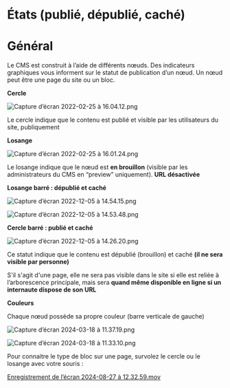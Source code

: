 # États (publié, dépublié, caché)

# **Général**

Le CMS est construit à l’aide de différents nœuds. Des indicateurs graphiques vous informent sur le statut de publication d’un nœud. Un nœud peut être une page du site ou un bloc.

**Cercle**

![Capture d’écran 2022-02-25 à 16.04.12.png](Édition%20des%20contenus/Capture_decran_2022-02-25_a_16.04.12.png)

Le cercle indique que le contenu est publié et visible par les utilisateurs du site, publiquement

**Losange**

![Capture d’écran 2022-02-25 à 16.01.24.png](Édition%20des%20contenus/Capture_decran_2022-02-25_a_16.01.24.png)

Le losange indique que le nœud est **en brouillon** (visible par les administrateurs du CMS en “preview” uniquement). **URL désactivée**

**Losange barré : dépublié et caché**

![Capture d’écran 2022-12-05 à 14.54.15.png](Édition%20des%20contenus/Capture_decran_2022-12-05_a_14.54.15.png)

![Capture d’écran 2022-12-05 à 14.53.48.png](Édition%20des%20contenus/Capture_decran_2022-12-05_a_14.53.48.png)

**Cercle barré : publié et caché**

![Capture d’écran 2022-12-05 à 14.26.20.png](Édition%20des%20contenus/Capture_decran_2022-12-05_a_14.26.20.png)

Ce statut indique que le contenu est dépublié (brouillon) et caché **(il ne sera visible par personne)**

S'il s'agit d'une page, elle ne sera pas visible dans le site si elle est reliée à l’arborescence principale, mais sera **quand même disponible en ligne si un internaute dispose de son URL**

**Couleurs**

Chaque nœud possède sa propre couleur (barre verticale de gauche) 

![Capture d’écran 2024-03-18 à 11.37.19.png](États%20(publiÉ,%20dÉpubliÉ,%20cachÉ)%203b040a51acdc48d5957eedf5cb50af20/Capture_decran_2024-03-18_a_11.37.19.png)

![Capture d’écran 2024-03-18 à 11.33.10.png](États%20(publiÉ,%20dÉpubliÉ,%20cachÉ)%203b040a51acdc48d5957eedf5cb50af20/Capture_decran_2024-03-18_a_11.33.10.png)

Pour connaitre le type de bloc sur une page, survolez le cercle ou le losange avec votre souris :

[Enregistrement de l’écran 2024-08-27 à 12.32.59.mov](États%20(publiÉ,%20dÉpubliÉ,%20cachÉ)%203b040a51acdc48d5957eedf5cb50af20/Enregistrement_de_lecran_2024-08-27_a_12.32.59.mov)
